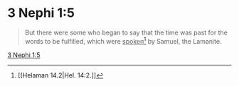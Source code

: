 # 3 Nephi 1:5

> But there were some who began to say that the time was past for the words to be fulfilled, which were <u>spoken</u>[^a] by Samuel, the Lamanite.

[3 Nephi 1:5](https://www.churchofjesuschrist.org/study/scriptures/bofm/3-ne/1?lang=eng&id=p5#p5)


[^a]: [[Helaman 14.2|Hel. 14:2.]]

